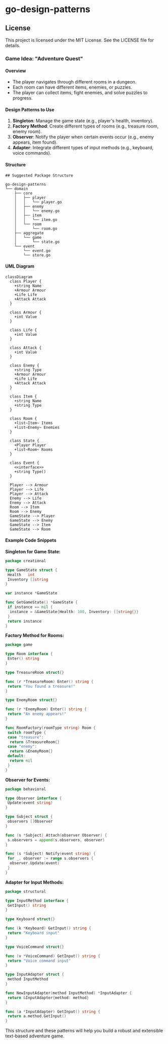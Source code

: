# go-design-patterns

## License

This project is licensed under the MIT License. See the LICENSE file for details.

### Game Idea: "Adventure Quest"

#### Overview

- The player navigates through different rooms in a dungeon.
- Each room can have different items, enemies, or puzzles.
- The player can collect items, fight enemies, and solve puzzles to progress.

#### Design Patterns to Use

1. **Singleton**: Manage the game state (e.g., player's health, inventory).
2. **Factory Method**: Create different types of rooms (e.g., treasure room, enemy room).
3. **Observer**: Notify the player when certain events occur (e.g., enemy appears, item found).
4. **Adapter**: Integrate different types of input methods (e.g., keyboard, voice commands).

#### Structure

```filetree
## Suggested Package Structure

go-design-patterns
└── domain
    ├── core
    │   ├── player
    │   │   └── player.go
    │   ├── enemy
    │   │   └── enemy.go
    │   ├── item
    │   │   └── item.go
    │   └── room
    │       └── room.go
    ├── aggregate
    │   └── game
    │       └── state.go
    └── event
        └── event.go
        └── store.go
```

#### UML Diagram

```mermaid
classDiagram
  class Player {
    +string Name
    +Armour Armour
    +Life Life
    +Attack Attack
  }

  class Armour {
    +int Value
  }

  class Life {
    +int Value
  }

  class Attack {
    +int Value
  }

  class Enemy {
    +string Type
    +Armour Armour
    +Life Life
    +Attack Attack
  }

  class Item {
    +string Name
    +string Type
  }

  class Room {
    +list~Item~ Items
    +list~Enemy~ Enemies
  }

  class State {
    +Player Player
    +list~Room~ Rooms
  }

  class Event {
    <<interface>>
    +string Type()
  }

  Player --> Armour
  Player --> Life
  Player --> Attack
  Enemy --> Life
  Enemy --> Attack
  Room --> Item
  Room --> Enemy
  GameState --> Player
  GameState --> Enemy
  GameState --> Item
  GameState --> Room
```

#### Example Code Snippets

**Singleton for Game State:**

```go
package creational

type GameState struct {
 Health   int
 Inventory []string
}

var instance *GameState

func GetGameState() *GameState {
 if instance == nil {
  instance = &GameState{Health: 100, Inventory: []string{}}
 }
 return instance
}
```

**Factory Method for Rooms:**

```go
package game

type Room interface {
 Enter() string
}

type TreasureRoom struct{}

func (r *TreasureRoom) Enter() string {
 return "You found a treasure!"
}

type EnemyRoom struct{}

func (r *EnemyRoom) Enter() string {
 return "An enemy appears!"
}

func RoomFactory(roomType string) Room {
 switch roomType {
 case "treasure":
  return &TreasureRoom{}
 case "enemy":
  return &EnemyRoom{}
 default:
  return nil
 }
}
```

**Observer for Events:**

```go
package behavioral

type Observer interface {
 Update(event string)
}

type Subject struct {
 observers []Observer
}

func (s *Subject) Attach(observer Observer) {
 s.observers = append(s.observers, observer)
}

func (s *Subject) Notify(event string) {
 for _, observer := range s.observers {
  observer.Update(event)
 }
}
```

**Adapter for Input Methods:**

```go
package structural

type InputMethod interface {
 GetInput() string
}

type Keyboard struct{}

func (k *Keyboard) GetInput() string {
 return "Keyboard input"
}

type VoiceCommand struct{}

func (v *VoiceCommand) GetInput() string {
 return "Voice command input"
}

type InputAdapter struct {
 method InputMethod
}

func NewInputAdapter(method InputMethod) *InputAdapter {
 return &InputAdapter{method: method}
}

func (a *InputAdapter) GetInput() string {
 return a.method.GetInput()
}
```

This structure and these patterns will help you build a robust and extensible text-based adventure game.

